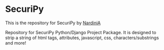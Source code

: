 # SecuriPy

This is the repository for SecuriPy by [NardiniA](https://github.com/NardiniA/)

Repository for SecuriPy Python/Django Project Package. It is designed to strip a string of html tags, attributes, javascript, css, characters/substrings and more!
